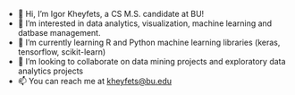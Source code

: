 - 👋 Hi, I’m Igor Kheyfets, a CS M.S. candidate at BU!
- 👀 I’m interested in data analytics, visualization, machine learning and datbase management.
- 🌱 I’m currently learning R and Python machine learning libraries (keras, tensorflow, scikit-learn)
- 💞️ I’m looking to collaborate on data mining projects and exploratory data analytics projects
- 📫 You can reach me at kheyfets@bu.edu

<!---
ikheyfets/ikheyfets is a ✨ special ✨ repository because its `README.md` (this file) appears on your GitHub profile.
You can click the Preview link to take a look at your changes.
--->
